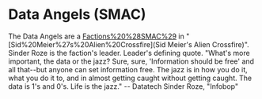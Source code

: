 # Data Angels (SMAC)

The Data Angels are a [Factions%20%28SMAC%29](faction) in "[Sid%20Meier%27s%20Alien%20Crossfire](Sid Meier's Alien Crossfire)". Sinder Roze is the faction's leader.
Leader's defining quote.
"What's more important, the data or the jazz? Sure, sure, 'Information should be free' and all that--but anyone can set information free. The jazz is in how you do it, what you do it to, and in almost getting caught without getting caught. The data is 1's and 0's. Life is the jazz."
-- Datatech Sinder Roze, "Infobop"
